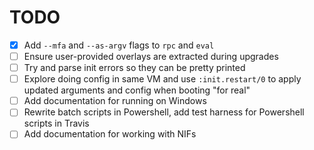 # TODO

- [x] Add `--mfa` and `--as-argv` flags to `rpc` and `eval`
- [ ] Ensure user-provided overlays are extracted during upgrades
- [ ] Try and parse init errors so they can be pretty printed
- [ ] Explore doing config in same VM and use `:init.restart/0` to apply updated
      arguments and config when booting "for real"
- [ ] Add documentation for running on Windows
- [ ] Rewrite batch scripts in Powershell, add test harness for Powershell
      scripts in Travis
- [ ] Add documentation for working with NIFs
